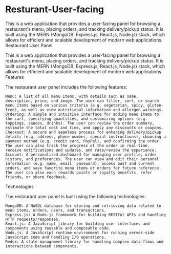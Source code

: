 # Resturant-User-facing
This is a web application that provides a user-facing panel for browsing a restaurant's menu, placing orders, and tracking delivery/pickup status. It is built using the MERN (MongoDB, Express.js, React.js, Node.js) stack, which allows for efficient and scalable development of modern web applications.
Restaurant User Panel

This is a web application that provides a user-facing panel for browsing a restaurant's menu, placing orders, and tracking delivery/pickup status. It is built using the MERN (MongoDB, Express.js, React.js, Node.js) stack, which allows for efficient and scalable development of modern web applications.
Features

The restaurant user panel includes the following features:

    Menu: A list of all menu items, with details such as name, description, price, and image. The user can filter, sort, or search menu items based on various criteria (e.g. vegetarian, spicy, gluten-free), as well as view nutritional information and allergen warnings.
    Ordering: A simple and intuitive interface for adding menu items to the cart, specifying quantities, and customizing options (e.g. toppings, sauces, drinks). The user can review the order summary, estimate the total cost and time, and apply any discounts or coupons.
    Checkout: A secure and seamless process for entering delivery/pickup details (e.g. address, phone number, special instructions), choosing a payment method (e.g. credit card, PayPal), and confirming the order. The user can also track the progress of the order in real-time, receive notifications and updates, and rate/review the experience.
    Account: A personalized dashboard for managing user profile, order history, and preferences. The user can view and edit their personal information (e.g. name, email, password), access past and current orders, and save favorite menu items or orders for future reference. The user can also earn rewards points or loyalty benefits, refer friends, or share feedback.

Technologies

The restaurant user panel is built using the following technologies:

    MongoDB: A NoSQL database for storing and retrieving data related to menu items, orders, users, and transactions.
    Express.js: A Node.js framework for building RESTful APIs and handling HTTP requests/responses.
    React.js: A JavaScript library for building user interfaces and components using reusable and composable code.
    Node.js: A JavaScript runtime environment for running server-side JavaScript code and handling I/O operations.
    Redux: A state management library for handling complex data flows and interactions between components.
